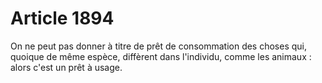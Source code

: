 # Article 1894

On ne peut pas donner à titre de prêt de consommation des choses qui, quoique de même espèce, diffèrent dans l'individu, comme les animaux : alors c'est un prêt à usage.
